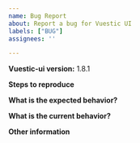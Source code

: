```yaml
---
name: Bug Report
about: Report a bug for Vuestic UI
labels: ["BUG"]
assignees: ''

---
```


**Vuestic-ui version:** 1.8.1

**Steps to reproduce**

**What is the expected behavior?**

**What is the current behavior?**

**Other information**
